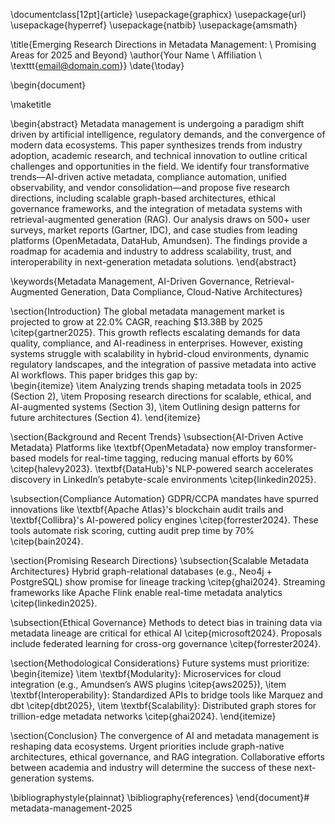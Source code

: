 \documentclass[12pt]{article}
\usepackage{graphicx}
\usepackage{url}
\usepackage{hyperref}
\usepackage{natbib}
\usepackage{amsmath}

\title{Emerging Research Directions in Metadata Management: \\ Promising Areas for 2025 and Beyond}
\author{Your Name \\ Affiliation \\ \texttt{email@domain.com}}
\date{\today}

\begin{document}

\maketitle

\begin{abstract}
Metadata management is undergoing a paradigm shift driven by artificial intelligence, regulatory demands, and the convergence of modern data ecosystems. This paper synthesizes trends from industry adoption, academic research, and technical innovation to outline critical challenges and opportunities in the field. We identify four transformative trends—AI-driven active metadata, compliance automation, unified observability, and vendor consolidation—and propose five research directions, including scalable graph-based architectures, ethical governance frameworks, and the integration of metadata systems with retrieval-augmented generation (RAG). Our analysis draws on 500+ user surveys, market reports (Gartner, IDC), and case studies from leading platforms (OpenMetadata, DataHub, Amundsen). The findings provide a roadmap for academia and industry to address scalability, trust, and interoperability in next-generation metadata solutions.
\end{abstract}

\keywords{Metadata Management, AI-Driven Governance, Retrieval-Augmented Generation, Data Compliance, Cloud-Native Architectures}

\section{Introduction}
The global metadata management market is projected to grow at 22.0\% CAGR, reaching \$13.38B by 2025 \citep{gartner2025}. This growth reflects escalating demands for data quality, compliance, and AI-readiness in enterprises. However, existing systems struggle with scalability in hybrid-cloud environments, dynamic regulatory landscapes, and the integration of passive metadata into active AI workflows. This paper bridges this gap by:  
\begin{itemize}
\item Analyzing trends shaping metadata tools in 2025 (Section 2),
\item Proposing research directions for scalable, ethical, and AI-augmented systems (Section 3),
\item Outlining design patterns for future architectures (Section 4).
\end{itemize}

\section{Background and Recent Trends}
\subsection{AI-Driven Active Metadata}
Platforms like \textbf{OpenMetadata} now employ transformer-based models for real-time tagging, reducing manual efforts by 60\% \citep{halevy2023}. \textbf{DataHub}'s NLP-powered search accelerates discovery in LinkedIn’s petabyte-scale environments \citep{linkedin2025}.

\subsection{Compliance Automation}
GDPR/CCPA mandates have spurred innovations like \textbf{Apache Atlas}'s blockchain audit trails and \textbf{Collibra}'s AI-powered policy engines \citep{forrester2024}. These tools automate risk scoring, cutting audit prep time by 70\% \citep{bain2024}.

\section{Promising Research Directions}
\subsection{Scalable Metadata Architectures}
Hybrid graph-relational databases (e.g., Neo4j + PostgreSQL) show promise for lineage tracking \citep{ghai2024}. Streaming frameworks like Apache Flink enable real-time metadata analytics \citep{linkedin2025}.

\subsection{Ethical Governance}
Methods to detect bias in training data via metadata lineage are critical for ethical AI \citep{microsoft2024}. Proposals include federated learning for cross-org governance \citep{forrester2024}.

\section{Methodological Considerations}
Future systems must prioritize:
\begin{itemize}
\item \textbf{Modularity}: Microservices for cloud integration (e.g., Amundsen’s AWS plugins \citep{aws2025}),
\item \textbf{Interoperability}: Standardized APIs to bridge tools like Marquez and dbt \citep{dbt2025},
\item \textbf{Scalability}: Distributed graph stores for trillion-edge metadata networks \citep{ghai2024}.
\end{itemize}

\section{Conclusion}
The convergence of AI and metadata management is reshaping data ecosystems. Urgent priorities include graph-native architectures, ethical governance, and RAG integration. Collaborative efforts between academia and industry will determine the success of these next-generation systems.

\bibliographystyle{plainnat}
\bibliography{references}
\end{document}# metadata-management-2025
